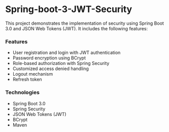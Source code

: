 # Spring-boot-3-JWT-Security
This project demonstrates the implementation of security using Spring Boot 3.0 and JSON Web Tokens (JWT). It includes the following features:

### Features
- User registration and login with JWT authentication
- Password encryption using BCrypt
- Role-based authorization with Spring Security
- Customized access denied handling
- Logout mechanism
- Refresh token

### Technologies
- Spring Boot 3.0
- Spring Security
- JSON Web Tokens (JWT)
- BCrypt
- Maven
